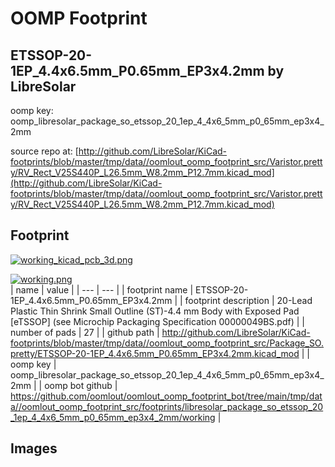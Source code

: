 # OOMP Footprint  
## ETSSOP-20-1EP_4.4x6.5mm_P0.65mm_EP3x4.2mm  by LibreSolar  
  
oomp key: oomp_libresolar_package_so_etssop_20_1ep_4_4x6_5mm_p0_65mm_ep3x4_2mm  
  
source repo at: [http://github.com/LibreSolar/KiCad-footprints/blob/master/tmp/data//oomlout_oomp_footprint_src/Varistor.pretty/RV_Rect_V25S440P_L26.5mm_W8.2mm_P12.7mm.kicad_mod](http://github.com/LibreSolar/KiCad-footprints/blob/master/tmp/data//oomlout_oomp_footprint_src/Varistor.pretty/RV_Rect_V25S440P_L26.5mm_W8.2mm_P12.7mm.kicad_mod)  
## Footprint  
  
[![working_kicad_pcb_3d.png](working_kicad_pcb_3d_600.png)](working_kicad_pcb_3d.png)  
  
[![working.png](working_600.png)](working.png)  
| name | value | 
| --- | --- | 
| footprint name | ETSSOP-20-1EP_4.4x6.5mm_P0.65mm_EP3x4.2mm | 
| footprint description | 20-Lead Plastic Thin Shrink Small Outline (ST)-4.4 mm Body with Exposed Pad [eTSSOP] (see Microchip Packaging Specification 00000049BS.pdf) | 
| number of pads | 27 | 
| github path | http://github.com/LibreSolar/KiCad-footprints/blob/master/tmp/data//oomlout_oomp_footprint_src/Package_SO.pretty/ETSSOP-20-1EP_4.4x6.5mm_P0.65mm_EP3x4.2mm.kicad_mod | 
| oomp key | oomp_libresolar_package_so_etssop_20_1ep_4_4x6_5mm_p0_65mm_ep3x4_2mm | 
| oomp bot github | https://github.com/oomlout/oomlout_oomp_footprint_bot/tree/main/tmp/data//oomlout_oomp_footprint_src/footprints/libresolar_package_so_etssop_20_1ep_4_4x6_5mm_p0_65mm_ep3x4_2mm/working | 
## Images  
